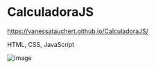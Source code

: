 # CalculadoraJS

https://vanessatauchert.github.io/CalculadoraJS/

HTML, CSS, JavaScript

![image](https://user-images.githubusercontent.com/60265204/131930785-610dee1a-3756-4791-a77f-3bfaa1f1659a.png)
